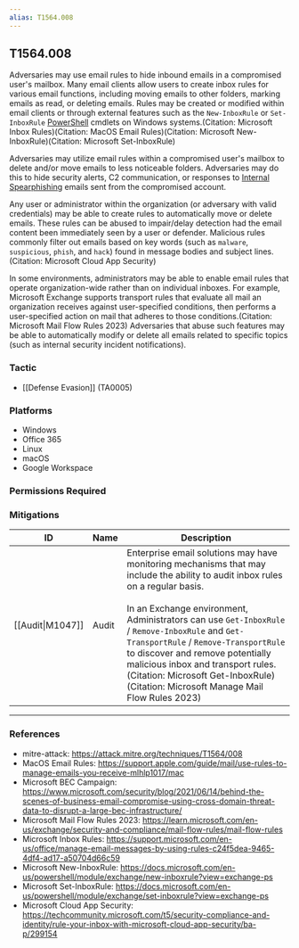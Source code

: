 ```yaml
---
alias: T1564.008
---
```


## T1564.008

Adversaries may use email rules to hide inbound emails in a compromised user's mailbox. Many email clients allow users to create inbox rules for various email functions, including moving emails to other folders, marking emails as read, or deleting emails. Rules may be created or modified within email clients or through external features such as the <code>New-InboxRule</code> or <code>Set-InboxRule</code> [PowerShell](https://attack.mitre.org/techniques/T1059/001) cmdlets on Windows systems.(Citation: Microsoft Inbox Rules)(Citation: MacOS Email Rules)(Citation: Microsoft New-InboxRule)(Citation: Microsoft Set-InboxRule)

Adversaries may utilize email rules within a compromised user's mailbox to delete and/or move emails to less noticeable folders. Adversaries may do this to hide security alerts, C2 communication, or responses to [Internal Spearphishing](https://attack.mitre.org/techniques/T1534) emails sent from the compromised account.

Any user or administrator within the organization (or adversary with valid credentials) may be able to create rules to automatically move or delete emails. These rules can be abused to impair/delay detection had the email content been immediately seen by a user or defender. Malicious rules commonly filter out emails based on key words (such as <code>malware</code>, <code>suspicious</code>, <code>phish</code>, and <code>hack</code>) found in message bodies and subject lines. (Citation: Microsoft Cloud App Security)

In some environments, administrators may be able to enable email rules that operate organization-wide rather than on individual inboxes. For example, Microsoft Exchange supports transport rules that evaluate all mail an organization receives against user-specified conditions, then performs a user-specified action on mail that adheres to those conditions.(Citation: Microsoft Mail Flow Rules 2023) Adversaries that abuse such features may be able to automatically modify or delete all emails related to specific topics (such as internal security incident notifications).


### Tactic
- [[Defense Evasion]] (TA0005)

### Platforms
- Windows
- Office 365
- Linux
- macOS
- Google Workspace

### Permissions Required

### Mitigations

| ID | Name | Description |
| --- | --- | --- |
| [[Audit\|M1047]] | Audit | Enterprise email solutions may have monitoring mechanisms that may include the ability to audit inbox rules on a regular basis. <br /><br />In an Exchange environment, Administrators can use `Get-InboxRule` / `Remove-InboxRule` and `Get-TransportRule` / `Remove-TransportRule` to discover and remove potentially malicious inbox and transport rules.(Citation: Microsoft Get-InboxRule)(Citation: Microsoft Manage Mail Flow Rules 2023) |


---
### References

- mitre-attack: https://attack.mitre.org/techniques/T1564/008
- MacOS Email Rules: https://support.apple.com/guide/mail/use-rules-to-manage-emails-you-receive-mlhlp1017/mac
- Microsoft BEC Campaign: https://www.microsoft.com/security/blog/2021/06/14/behind-the-scenes-of-business-email-compromise-using-cross-domain-threat-data-to-disrupt-a-large-bec-infrastructure/
- Microsoft Mail Flow Rules 2023: https://learn.microsoft.com/en-us/exchange/security-and-compliance/mail-flow-rules/mail-flow-rules
- Microsoft Inbox Rules: https://support.microsoft.com/en-us/office/manage-email-messages-by-using-rules-c24f5dea-9465-4df4-ad17-a50704d66c59
- Microsoft New-InboxRule: https://docs.microsoft.com/en-us/powershell/module/exchange/new-inboxrule?view=exchange-ps
- Microsoft Set-InboxRule: https://docs.microsoft.com/en-us/powershell/module/exchange/set-inboxrule?view=exchange-ps
- Microsoft Cloud App Security: https://techcommunity.microsoft.com/t5/security-compliance-and-identity/rule-your-inbox-with-microsoft-cloud-app-security/ba-p/299154
